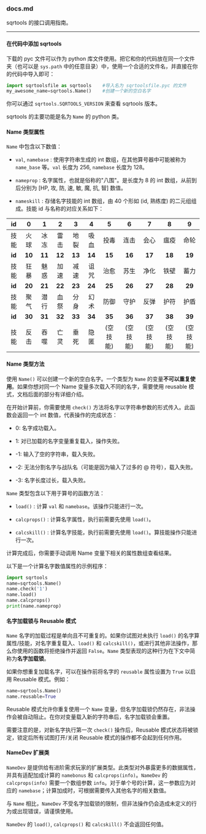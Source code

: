 ### docs.md

sqrtools 的接口调用指南。

------

#### 在代码中添加 sqrtools

下载的 pyc 文件可以作为 python 库文件使用。把它和你的代码放在同一个文件夹（也可以是 `sys.path` 中的任意目录）中，使用一个合适的文件名，并直接在你的代码中导入即可：

```python
import sqrtoolsfile as sqrtools    #导入名为 sqrtoolsfile.pyc 的文件
my_awesome_name=sqrtools.Name()    #创建一个新的空白名字
```

你可以通过 `sqrtools.SQRTOOLS_VERSION` 来查看 sqrtools 版本。

sqrtools 的主要功能是名为 `Name` 的 python 类。

#### Name 类型属性

`Name` 中包含以下数值：

- `val`, `namebase` : 使用字符串生成的 int 数组，在其他算号器中可能被称为 `name_base` 等。`val` 长度为 256, `namebase` 长度为 128。

- `nameprop` : 名字属性，也就是俗称的"八围"。是长度为 8 的 int 数组，从前到后分别为 \[HP, 攻, 防, 速, 敏, 魔, 抗, 智\] 数值。

- `nameskill` : 存储名字技能的 int 数组，由 40 个形如 (id, 熟练度) 的二元组组成。技能 id 与名称的对应关系如下：

id|0|1|2|3|4|5|6|7|8|9|
:-:|:-:|:-:|:-:|:-:|:-:|:-:|:-:|:-:|:-:|:-:
技能|火球|冰冻|雷击|地裂|吸血|投毒|连击|会心|瘟疫|命轮
**id**|**10**|**11**|**12**|**13**|**14**|**15**|**16**|**17**|**18**|**19**
技能|狂暴|魅惑|加速|减速|诅咒|治愈|苏生|净化|铁壁|蓄力
**id**|**20**|**21**|**22**|**23**|**24**|**25**|**26**|**27**|**28**|**29**
技能|聚气|潜行|血祭|分身|幻术|防御|守护|反弹|护符|护盾
**id**|**30**|**31**|**32**|**33**|**34**|**35**|**36**|**37**|**38**|**39**|
技能|反击|吞噬|亡灵|垂死|隐匿|(空技能)|(空技能)|(空技能)|(空技能)|(空技能)

#### Name 类型方法

使用 `Name()` 可以创建一个新的空白名字。一个类型为 `Name` 的变量**不可以重复使用**。如果你想对同一个 Name 变量多次载入不同的名字，需要使用 reusable 模式，文档后面的部分有详细介绍。

在开始计算前，你需要使用 `check()` 方法将名字以字符串参数的形式传入。此函数会返回一个 int 数值，代表操作的完成状态：

- 0: 名字成功载入。

- 1: 对已加载的名字变量重复载入，操作失败。

- -1: 输入了空的字符串，载入失败。

- -2: 无法分割名字与战队名（可能是因为输入了过多的 @ 符号），载入失败。

- -3: 名字长度过长，载入失败。

`Name` 类型包含以下用于算号的函数方法：

- `load()` : 计算 `val` 和 `namebase`。该操作只能进行一次。

- `calcprops()` : 计算名字属性，执行前需要先使用 `load()`。

- `calcskill()` : 计算名字技能，执行前需要先使用 `load()`。算技能操作只能进行一次。

计算完成后，你需要手动调用 Name 变量下相关的属性数组查看结果。

以下是一个计算名字数值属性的示例程序：

```python
import sqrtools
name=sqrtools.Name()
name.check('1')
name.load()
name.calcprops()
print(name.nameprop)
```

#### 名字加载锁与 Reusable 模式

`Name` 名字的加载过程是单向且不可重复的。如果你试图对未执行 `load()` 的名字算属性/技能，对名字重复载入、`load()` 和 `calcskill()`，或进行其他非法操作，那么你使用的函数将拒绝操作并返回 `False`。`Name` 类型表现的这种行为在下文中简称为**名字加载锁**。

如果你想重复加载名字，可以在操作前将名字的 `reusable` 属性设置为 `True` 以启用 Reusable 模式。例如：

```python
name=sqrtools.Name()
name.reusable=True
```

Reusable 模式允许你重复使用一个 `Name` 变量，但名字加载锁仍然存在，非法操作会被自动阻止。在你对变量载入新的字符串后，名字加载锁会重置。

需要注意的是，对新名字执行第一次 `check()` 操作后，Reusable 模式状态将被锁定，锁定后所有试图打开/关闭 Reusable 模式的操作都不会起到任何作用。

#### NameDev 扩展类

`NameDev` 是提供给有进阶需求玩家的扩展类型。此类型对外暴露更多的数据属性，并具有适配加成计算的 `namebonus` 和 `calcprops(info)`。`NameDev` 的 `calcprops(info)` 需要一个数组参数 `info`。对于单个号的计算，这一参数应为对应的 `namebase`；计算加成时，可根据需要传入其他名字的相关数值。

与 `Name` 相比，`NameDev` 不受名字加载锁的限制，但非法操作仍会造成未定义的行为或出现错误，请谨慎使用。

`NameDev` 的 `load()`, `calcprops()` 和 `calcskill()` 不会返回任何值。
